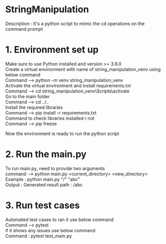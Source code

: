 # StringManipulation
Description : It's a python script to mimic the cd operations on the command prompt

# 1. Environment set up
Make sure to use Python installed and version >= 3.8.0                                                                                                                       
Create a virtual environment with name of string_manipulation_venv using below command                                                                                       
Command --> python -m venv string_manipulation_venv                                                                                                                          
Activate the virtual environment and install requirements.txt                                                                                                                
Command --> cd string_manipulation_venv\Scripts\activate                                                                                                                     
Go to the main folder                                                                                                                                                        
Command --> cd ../..                                                                                                                                                        
Install the required libraries                                                                                                                                               
Command --> pip install -r requirements.txt                                                                                                                                  
Command to check libraries installed r not                                                                                                                                   
Command --> pip freeze                                                                                                                                                       

Now the environment is ready to run the python script                                                                                                                        
# 2. Run the main.py                                                                                                                                                       
To run main.py, need to provide two arguments                                                                                                                               
command --> python main.py <current_directory> <new_directory>                                                                                                               
Example : python main.py "/" "abc"                                                                                                                                           
  Output : Generated result path : /abc                                                                                                                                      

# 3. Run test cases
Automated test cases to ran it use below command                                                                                                                             
Command --> pytest                                                                                                                                                           
if it shows any issues use below command                                                                                                                                     
Command : pytest test_main.py                                                                                                                                                 
